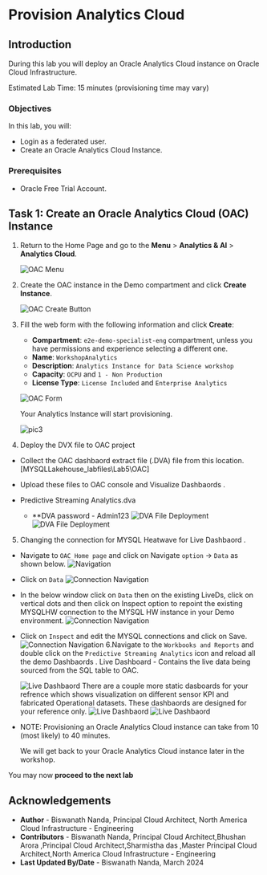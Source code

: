 # Provision Analytics Cloud

<!--![Banner](images/banner.png)-->

## Introduction

During this lab you will deploy an Oracle Analytics Cloud instance on Oracle Cloud Infrastructure.

Estimated Lab Time: 15 minutes (provisioning time may vary)

### Objectives
In this lab, you will:
- Login as a federated user.
- Create an Oracle Analytics Cloud Instance.

### Prerequisites
- Oracle Free Trial Account.


## **Task 1:** Create an Oracle Analytics Cloud (OAC) Instance

1. Return to the Home Page and go to the **Menu** > **Analytics & AI** > **Analytics Cloud**.

   ![OAC Menu](images/analytics-oac.png)

2. Create the OAC instance in the Demo compartment and click **Create Instance**.

   ![OAC Create Button](images/oac_create_button.png)

3. Fill the web form with the following information and click **Create**:

   - **Compartment**: `e2e-demo-specialist-eng` compartment, unless you have permissions and experience selecting a different one.
   - **Name**: `WorkshopAnalytics`
   - **Description**: `Analytics Instance for Data Science workshop`
   - **Capacity**: `OCPU` and `1 - Non Production`
   - **License Type**: `License Included` and `Enterprise Analytics`

   ![OAC Form](images/oac_form.png)

   Your Analytics Instance will start provisioning.

   ![pic3](images/oac_creating.png)
4. Deploy the DVX file to OAC project
- Collect the OAC dashbaord extract file (.DVA) file from this location.[MYSQLLakehouse_labfiles\Lab5\OAC]
- Upload these files to OAC console and Visualize Dashbaords .
- Predictive Streaming Analytics.dva
  
   - **DVA password - Admin123
   ![DVA File Deployment](images/oac_dashbaord.png)
   ![DVA File Deployment](images/oac_import.png)

5. Changing the connection for MYSQL Heatwave for Live Dashbaord .
- Navigate to `OAC Home page` and click on Navigate `option` -> `Data` as shown below.
   ![Navigation](images/analytics-navigate.png)
- Click on `Data`
   ![Connection Navigation](images/analytics-navigate-data.png)
- In the below window click on `Data` then on the existing LiveDs, click on vertical dots and then click on Inspect option to repoint the existing MYSQLHW connection to the MYSQL HW instance in your Demo environment.
   ![Connection Navigation](images/analytics-navigate-connection.png)
- Click on `Inspect` and edit the MYSQL connections and click on Save.
   ![Connection Navigation](images/analytics_mysqlconnection.png)
6.Navigate to the `Workbooks and Reports` and double click on the `Predictive Streaming Analytics` icon and reload all the demo Dashbaords .
   Live Dashboard - Contains the live data being sourced from the SQL table to OAC.
   
   ![Live Dashbaord](images/analytics_realtime.png)
   There are a couple more static dasboards for your refrence which shows visualization on different sensor KPI and fabricated Operational datasets.
   These dashbaords are designed for your reference only.
   ![Live Dashbaord](images/analytics_dashbaord1.png)
   ![Live Dashbaord](images/analytics_dashbaord2.png)

- NOTE: Provisioning an Oracle Analytics Cloud instance can take from 10 (most likely) to 40 minutes.

   We will get back to your Oracle Analytics Cloud instance later in the workshop.

You may now **proceed to the next lab**

## Acknowledgements
* **Author** - Biswanath Nanda, Principal Cloud Architect, North America Cloud Infrastructure - Engineering
* **Contributors** -  Biswanath Nanda, Principal Cloud Architect,Bhushan Arora ,Principal Cloud Architect,Sharmistha das ,Master Principal Cloud Architect,North America Cloud Infrastructure - Engineering
* **Last Updated By/Date** - Biswanath Nanda, March 2024